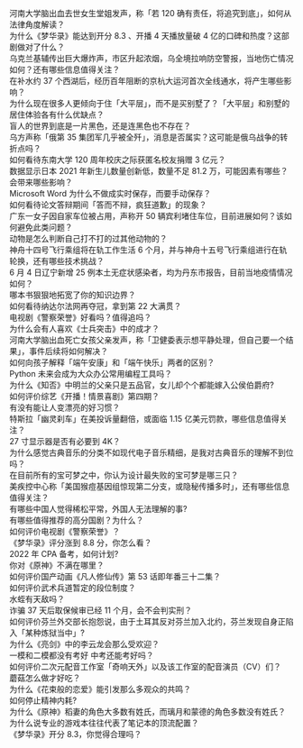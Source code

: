 河南大学脑出血去世女生堂姐发声，称「若 120 确有责任，将追究到底」，如何从法律角度解读？  
为什么《梦华录》能达到开分 8.3 、开播 4 天播放量破 4 亿的口碑和热度？这部剧做对了什么？  
乌克兰基辅传出巨大爆炸声，市区升起浓烟，乌全境拉响防空警报，当地伤亡情况如何？还有哪些信息值得关注？  
在补水约 37 个西湖后，经历百年阻断的京杭大运河首次全线通水，将产生哪些影响？  
为什么现在很多人更倾向于住「大平层」，而不是买别墅了？「大平层」和别墅的居住体验各有什么优缺点？  
盲人的世界到底是一片黑色，还是连黑色也不存在？  
乌方声称「俄第 35 集团军几乎被全歼」，消息是否属实？这可能是俄乌战争的转折点吗？  
如何看待东南大学 120 周年校庆之际获匿名校友捐赠 3 亿元？  
数据显示日本 2021 年新生儿数量创新低，数量不足 81.2 万，可能因素有哪些？会带来哪些影响？  
Microsoft Word 为什么不做成实时保存，而要手动保存？  
如何看待论文答辩期间「答而不辩，疯狂道歉」的现象？  
广东一女子因自家车位被占用，声称开 50 辆宾利堵住车位，目前进展如何？该如何避免此类问题？  
动物是怎么判断自己打不打的过其他动物的？  
神舟十四号飞行乘组将在轨工作生活 6 个月，并与神舟十五号飞行乘组进行在轨轮换，还有哪些技术挑战？  
6 月 4 日辽宁新增 25 例本土无症状感染者，均为丹东市报告，目前当地疫情情况如何？  
哪本书狠狠地拓宽了你的知识边界？  
如何看待纳达尔法网再夺冠，拿到第 22 大满贯？  
电视剧《警察荣誉》好看吗？值得追吗？  
为什么会有人喜欢《士兵突击》中的成才？  
河南大学脑出血死亡女孩父亲发声，称「卫健委表示想平静处理，但自己要一个结果」，事件后续将如何解决？  
如何向孩子解释「端午安康」和「端午快乐」两者的区别？  
Python 未来会成为大众办公常用编程工具吗？  
为什么《知否》中明兰的父亲只是五品官，女儿却个个都能嫁入公侯伯爵府?  
如何评价综艺《开播！情景喜剧》第四期？  
有没有能让人变漂亮的好习惯？  
特斯拉「幽灵刹车」在美投诉量翻倍，或面临 1.15 亿美元罚款，哪些信息值得关注？  
27 寸显示器是否有必要到 4K？  
为什么感觉古典音乐的分类不如现代电子音乐精细，是我对古典音乐的理解不到位吗？  
在目前所有的宝可梦之中，你认为设计最失败的宝可梦是哪三只？  
美疾控中心称「美国猴痘基因组惊现第二分支，或隐秘传播多时」，还有哪些信息值得关注？  
有哪些中国人觉得稀松平常，外国人无法理解的事?  
有哪些值得推荐的高分国剧？为什么？  
如何评价电视剧《警察荣誉》？  
《梦华录》评分涨到 8.8 分，你怎么看？  
2022 年 CPA 备考，如何计划?  
你对《原神》不满在哪里？  
如何评价国产动画《凡人修仙传》第 53 话即年番三十二集？  
如何评价武术兵道暂定的段位制度？  
水蛭有天敌吗？  
诈骗 37 天后取保候审已经 11 个月，会不会判实刑？  
如何评价芬兰外交部长抱怨说，由于土耳其反对芬兰加入北约，芬兰发现自身正陷入「某种炼狱当中」?  
为什么《亮剑》中的李云龙会那么受欢迎？  
一模和二模都没有考好 中考还能考好吗？  
如何评价二次元配音工作室「奇响天外」以及该工作室的配音演员（CV）们？  
蘑菇怎么做才好吃？  
为什么《花束般的恋爱》能引发那么多观众的共鸣？  
如何停止精神内耗?  
为什么《原神》稻妻的角色大多数有姓氏，而璃月和蒙德的角色多数没有姓氏？  
为什么说专业的游戏本往往代表了笔记本的顶流配置？  
《梦华录》开分 8.3，你觉得合理吗？  
